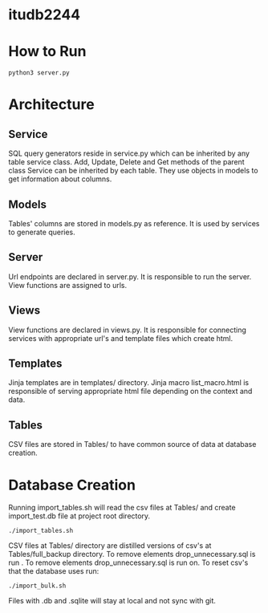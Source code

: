 # itudb2244

# How to Run

`python3 server.py`

# Architecture
## Service
SQL query generators reside in service.py which can be inherited by any table service class. Add, Update, Delete and Get methods of the parent class Service can be inherited by each table. They use objects in models to get information about columns. 
## Models
Tables' columns are stored in models.py as reference. It is used by services to generate queries. 
## Server
Url endpoints are declared in server.py. It is responsible to run the server. View functions are assigned to urls.
## Views
View functions are declared in views.py. It is responsible for connecting services with appropriate url's and template files which create html.
## Templates
Jinja templates are in templates/ directory. Jinja macro list_macro.html is responsible of serving appropriate html file depending on the context and data. 
## Tables
CSV files are stored in Tables/ to have common source of data at database creation.

# Database Creation
Running import_tables.sh will read the csv files at Tables/ and create import_test.db file at project root directory.

`./import_tables.sh`

CSV files at Tables/ directory are distilled versions of csv's at Tables/full_backup directory. To remove elements drop_unnecessary.sql is run . To remove elements drop_unnecessary.sql is run on. To reset csv's that the database uses run:

`./import_bulk.sh`


Files with .db and .sqlite will stay at local and not sync with git.


